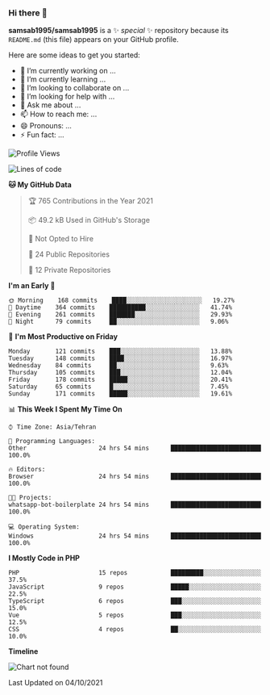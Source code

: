### Hi there 👋

**samsab1995/samsab1995** is a ✨ _special_ ✨ repository because its `README.md` (this file) appears on your GitHub profile.

Here are some ideas to get you started:

- 🔭 I’m currently working on ...
- 🌱 I’m currently learning ...
- 👯 I’m looking to collaborate on ...
- 🤔 I’m looking for help with ...
- 💬 Ask me about ...
- 📫 How to reach me: ...
- 😄 Pronouns: ...
- ⚡ Fun fact: ...

<!--START_SECTION:waka-->
![Profile Views](http://img.shields.io/badge/Profile%20Views-0-blue)

![Lines of code](https://img.shields.io/badge/From%20Hello%20World%20I%27ve%20Written-833618%20lines%20of%20code-blue)

**🐱 My GitHub Data** 

> 🏆 765 Contributions in the Year 2021
 > 
> 📦 49.2 kB Used in GitHub's Storage 
 > 
> 🚫 Not Opted to Hire
 > 
> 📜 24 Public Repositories 
 > 
> 🔑 12 Private Repositories  
 > 
**I'm an Early 🐤** 

```text
🌞 Morning    168 commits    ████░░░░░░░░░░░░░░░░░░░░░   19.27% 
🌆 Daytime    364 commits    ██████████░░░░░░░░░░░░░░░   41.74% 
🌃 Evening    261 commits    ███████░░░░░░░░░░░░░░░░░░   29.93% 
🌙 Night      79 commits     ██░░░░░░░░░░░░░░░░░░░░░░░   9.06%

```
📅 **I'm Most Productive on Friday** 

```text
Monday       121 commits    ███░░░░░░░░░░░░░░░░░░░░░░   13.88% 
Tuesday      148 commits    ████░░░░░░░░░░░░░░░░░░░░░   16.97% 
Wednesday    84 commits     ██░░░░░░░░░░░░░░░░░░░░░░░   9.63% 
Thursday     105 commits    ███░░░░░░░░░░░░░░░░░░░░░░   12.04% 
Friday       178 commits    █████░░░░░░░░░░░░░░░░░░░░   20.41% 
Saturday     65 commits     █░░░░░░░░░░░░░░░░░░░░░░░░   7.45% 
Sunday       171 commits    █████░░░░░░░░░░░░░░░░░░░░   19.61%

```


📊 **This Week I Spent My Time On** 

```text
⌚︎ Time Zone: Asia/Tehran

💬 Programming Languages: 
Other                    24 hrs 54 mins      █████████████████████████   100.0%

🔥 Editors: 
Browser                  24 hrs 54 mins      █████████████████████████   100.0%

🐱‍💻 Projects: 
whatsapp-bot-boilerplate 24 hrs 54 mins      █████████████████████████   100.0%

💻 Operating System: 
Windows                  24 hrs 54 mins      █████████████████████████   100.0%

```

**I Mostly Code in PHP** 

```text
PHP                      15 repos            █████████░░░░░░░░░░░░░░░░   37.5% 
JavaScript               9 repos             █████░░░░░░░░░░░░░░░░░░░░   22.5% 
TypeScript               6 repos             ███░░░░░░░░░░░░░░░░░░░░░░   15.0% 
Vue                      5 repos             ███░░░░░░░░░░░░░░░░░░░░░░   12.5% 
CSS                      4 repos             ██░░░░░░░░░░░░░░░░░░░░░░░   10.0%

```


**Timeline**

![Chart not found](https://raw.githubusercontent.com/samsab1995/samsab1995/main/charts/bar_graph.png) 


 Last Updated on 04/10/2021
<!--END_SECTION:waka-->
